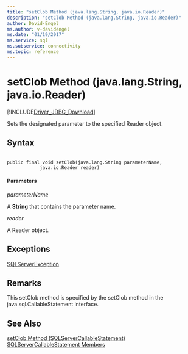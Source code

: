 ```yaml
---
title: "setClob Method (java.lang.String, java.io.Reader)"
description: "setClob Method (java.lang.String, java.io.Reader)"
author: David-Engel
ms.author: v-davidengel
ms.date: "01/19/2017"
ms.service: sql
ms.subservice: connectivity
ms.topic: reference
---
```

# setClob Method (java.lang.String, java.io.Reader)
[!INCLUDE[Driver_JDBC_Download](../../../includes/driver_jdbc_download.md)]

  Sets the designated parameter to the specified Reader object.  
  
## Syntax  
  
```  
  
public final void setClob(java.lang.String parameterName,  
            java.io.Reader reader)  
```  
  
#### Parameters  
 *parameterName*  
  
 A **String** that contains the parameter name.  
  
 *reader*  
  
 A Reader object.  
  
## Exceptions  
 [SQLServerException](../../../connect/jdbc/reference/sqlserverexception-class.md)  
  
## Remarks  
 This setClob method is specified by the setClob method in the java.sql.CallableStatement interface.  
  
## See Also  
 [setClob Method &#40;SQLServerCallableStatement&#41;](../../../connect/jdbc/reference/setclob-method-sqlservercallablestatement.md)   
 [SQLServerCallableStatement Members](../../../connect/jdbc/reference/sqlservercallablestatement-members.md)  
  
  
